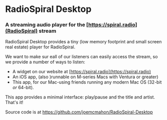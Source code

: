 # RadioSpiral Desktop
### A streaming audio player for the [https://spiral.radio](RadioSpiral) stream

RadioSpiral Desktop provides a tiny (low memory footprint and small screen real estate)
player for RadioSpiral.

We want to make sur eall of our listeners can easily access the stream, so we provide a
number of ways to listen:

 - A widget on our website at [https://spiral.radio](https://spiral.radio)
 - An iOS app, (also )runnable on M-series Macs with Ventura or greater)
 - This app, for our Mac-using friends running any modern Mac OS (32-bit _or_ 64-bit).

This app provides a minimal interface: play/pause and the title and artist. That's it!

Source code is at https://github.com/joemcmahon/RadioSpiral-Desktop

